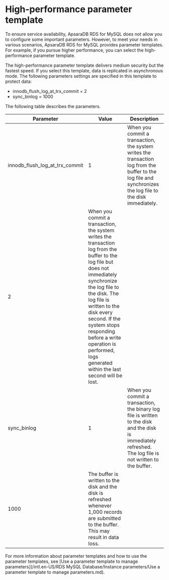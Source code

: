 # High-performance parameter template

To ensure service availability, ApsaraDB RDS for MySQL does not allow you to configure some important parameters. However, to meet your needs in various scenarios, ApsaraDB RDS for MySQL provides parameter templates. For example, if you pursue higher performance, you can select the high-performance parameter template.

The high-performance parameter template delivers medium security but the fastest speed. If you select this template, data is replicated in asynchronous mode. The following parameters settings are specified in this template to protect data:

-   innodb\_flush\_log\_at\_trx\_commit = 2
-   sync\_binlog = 1000

The following table describes the parameters.

|Parameter|Value|Description|
|---------|-----|-----------|
|innodb\_flush\_log\_at\_trx\_commit|1|When you commit a transaction, the system writes the transaction log from the buffer to the log file and synchronizes the log file to the disk immediately.|
|2|When you commit a transaction, the system writes the transaction log from the buffer to the log file but does not immediately synchronize the log file to the disk. The log file is written to the disk every second. If the system stops responding before a write operation is performed, logs generated within the last second will be lost.|
|sync\_binlog|1|When you commit a transaction, the binary log file is written to the disk and the disk is immediately refreshed. The log file is not written to the buffer.|
|1000|The buffer is written to the disk and the disk is refreshed whenever 1,000 records are submitted to the buffer. This may result in data loss.|

For more information about parameter templates and how to use the parameter templates, see [Use a parameter template to manage parameters](/intl.en-US/RDS MySQL Database/Instance parameters/Use a parameter template to manage parameters.md).


